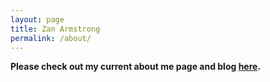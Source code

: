 ```yaml
---
layout: page
title: Zan Armstrong
permalink: /about/
---
```



**Please check out my current about me page and blog [here](http://blog.zanarmstrong.com/about/).**
